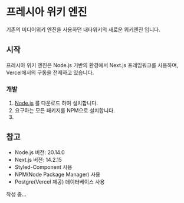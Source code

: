# 프레시아 위키 엔진
기존의 미디어위키 엔진을 사용하던 내타위키의 새로운 위키엔진 입니다.

## 시작
프레시아 위키 엔진은 Node.js 기반의 환경에서 Next.js 프레임워크를 사용하며, Vercel에서의 구동을 전제하고 있습니다.

### 개발
1. [Node.js](https://nodejs.org/en) 를 다운로드 하여 설치합니다.
2. 요구하는 모든 패키지를 NPM으로 설치합니다.
3. 

## 참고
* Node.js 버전: 20.14.0
* Next.js 버전: 14.2.15
* Styled-Component 사용
* NPM(Node Package Manager) 사용
* Postgre(Vercel 제공) 데이터베이스 사용

작성 중...
